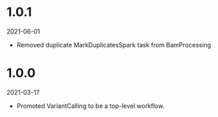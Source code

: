 # 1.0.1
2021-06-01

* Removed duplicate MarkDuplicatesSpark task from BamProcessing

# 1.0.0
2021-03-17

* Promoted VariantCalling to be a top-level workflow.
